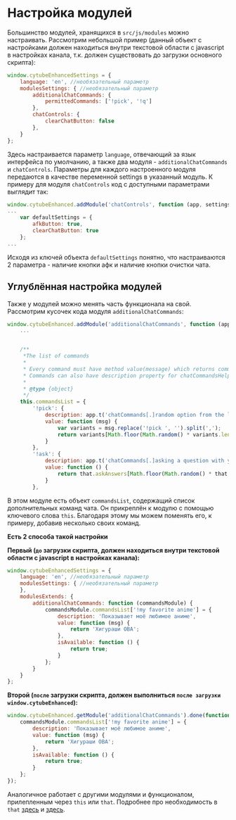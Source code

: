 Настройка модулей
=================

Большинство модулей, хранящихся в `src/js/modules` можно настраивать.
Рассмотрим небольшой пример (данный объект с настройками должен находиться внутри текстовой области с javascript в настройках канала, т.к. должен существовать до загрузки основного скрипта):

```javascript
window.cytubeEnhancedSettings = {
    language: 'en', //необязательный параметр
    modulesSettings: { //необязательный параметр
        additionalChatCommands: {
            permittedCommands: ['!pick', '!q']
        },
        chatControls: {
            clearChatButton: false
        },
    }
};
```

Здесь настраивается параметр `language`, отвечающий за язык интерфейса по умолчанию, а также два модуля - `additionalChatCommands` и `chatControls`. 
Параметры для каждого настроенного модуля передаются в качестве переменной settings в указанный модуль. К примеру для модуля `chatControls` код с доступными параметрами выглядит так:

```javascript
window.cytubeEnhanced.addModule('chatControls', function (app, settings) {
...
    var defaultSettings = {
        afkButton: true,
        clearChatButton: true
    };
...
```

Исходя из ключей объекта `defaultSettings` понятно, что настраиваются 2 параметра - наличие кнопки афк и наличие кнопки очистки чата.


## Углублённая настройка модулей

Также у модулей можно менять часть функционала на свой. Рассмотрим кусочек кода модуля `additionalChatCommands`:

```javascript
window.cytubeEnhanced.addModule('additionalChatCommands', function (app, settings) {
    ...


    /**
     *The list of commands
     *
     * Every command must have method value(message) which returns command's message.
     * Commands can also have description property for chatCommandsHelp module and isAvailable method which returns false if command is not permitted (by default returns true)
     *
     * @type {object}
     */
    this.commandsList = {
        '!pick': {
            description: app.t('chatCommands[.]random option from the list of options (!pick option1, option2, option3)'),
            value: function (msg) {
                var variants = msg.replace('!pick ', '').split(',');
                return variants[Math.floor(Math.random() * variants.length)].trim();
            }
        },
        '!ask': {
            description: app.t('chatCommands[.]asking a question with yes/no/... type answer (e.g. <i>!ask Will i be rich?</i>)'),
            value: function () {
                return that.askAnswers[Math.floor(Math.random() * that.askAnswers.length)];
            }
        },
```

В этом модуле есть объект `commandsList`, содержащий список дополнительных команд чата.
Он прикреплён к модулю с помощью ключевого слова `this`. Благодаря этому мы можем поменять его, к примеру, добавив несколько своих команд.

**Есть 2 способа такой настройки**

**Первый (`до` загрузки скрипта, должен находиться внутри текстовой области с javascript в настройках канала):**

```javascript
window.cytubeEnhancedSettings = {
    language: 'en', //необязательный параметр
    modulesSettings: { //необязательный параметр
    },
    modulesExtends: {
        additionalChatCommands: function (commandsModule) {
            commandsModule.commandsList['!my favorite anime'] = {
                description: 'Показывает моё любимое аниме',
                value: function (msg) {
                    return 'Хигураши ОВА';
                },
                isAvailable: function () {
                    return true;
                }
            };
        }
    }
};
```

**Второй (`после` загрузки скрипта, должен выполниться `после загрузки window.cytubeEnhanced`):**

```javascript
window.cytubeEnhanced.getModule('additionalChatCommands').done(function (commandsModule) {
    commandsModule.commandsList['!my favorite anime'] = {
        description: 'Показывает моё любимое аниме',
        value: function (msg) {
            return 'Хигураши ОВА';
        },
        isAvailable: function () {
            return true;
        }
    };
});
```

Аналогичное работает с другими модулями и функционалом, прилепленным через `this` или `that`. Подробнее про необходимость в `that` [здесь](http://stackoverflow.com/questions/133973/how-does-this-keyword-work-within-a-javascript-object-literal) и [здесь](http://jsforallof.us/2014/07/08/var-that-this/).

